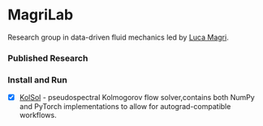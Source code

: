 # MagriLab
Research group in data-driven fluid mechanics led by [Luca Magri](https://magrilab.ae.ic.ac.uk/). 

### **Published Research**


### **Install and Run**
- [x] [KolSol](https://github.com/MagriLab/KolSol) - pseudospectral Kolmogorov flow solver,contains both NumPy and PyTorch implementations to allow for autograd-compatible workflows. 
